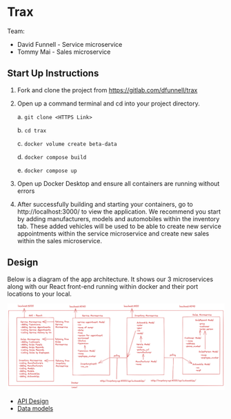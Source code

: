 # Trax

Team:

* David Funnell - Service microservice
* Tommy Mai - Sales microservice

## Start Up Instructions

1. Fork and clone the project from https://gitlab.com/dfunnell/trax

2. Open up a command terminal and cd into your project directory.

    a. `git clone <HTTPS Link>`

    b. `cd trax`

    c. `docker volume create beta-data`

    d. `docker compose build`

    e. `docker compose up`

3. Open up Docker Desktop and ensure all containers are running without errors

4. After successfully building and starting your containers, go to http://localhost:3000/ to view the application. We recommend you start by adding manufacturers, models and automobiles within the inventory tab. These added vehicles will be used to be able to create new service appointments within the service microservice and create new sales within the sales microservice.

## Design
Below is a diagram of the app architecture. It shows our 3 microservices along with our React front-end running within docker and their port locations to your local.

![System Diagram](docs/readme_images/Microservice.png)

- [API Design](docs/api-documentation.md)
- [Data models](docs/data-models.md)
